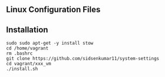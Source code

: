 ## Linux Configuration Files

## Installation
```
sudo sudo apt-get -y install stow
cd /home/vagrant
rm .bashrc
git clone https://github.com/sidsenkumar11/system-settings
cd vagrant/xxx_vm
./install.sh
```
